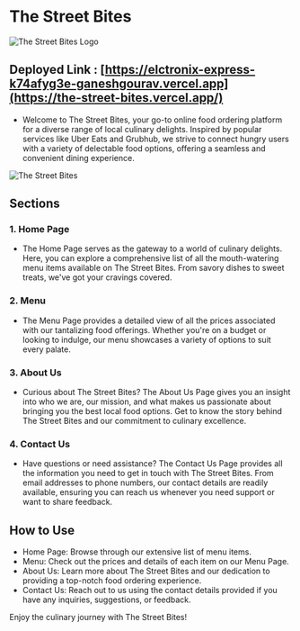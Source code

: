 # The Street Bites

![The Street Bites Logo](https://github.com/gauravraj2601/The_Street_Bites/assets/123883332/a9f34db6-5478-4099-9f5e-2bbbd8a66c78)
## Deployed Link : [https://elctronix-express-k74afyg3e-ganeshgourav.vercel.app](https://the-street-bites.vercel.app/)
- Welcome to The Street Bites, your go-to online food ordering platform for a diverse range of local culinary delights. Inspired by popular services like Uber Eats and Grubhub, we strive to connect hungry users with a variety of delectable food options, offering a seamless and convenient dining experience.

![The Street Bites](https://github.com/gauravraj2601/ruthless-store-61/assets/123883332/1a0f372d-da62-41b4-847f-24d0d9c9b83e)
## Sections
### 1. Home Page
- The Home Page serves as the gateway to a world of culinary delights. Here, you can explore a comprehensive list of all the mouth-watering menu items available on The Street Bites. From savory dishes to sweet treats, we've got your cravings covered.

### 2. Menu
- The Menu Page provides a detailed view of all the prices associated with our tantalizing food offerings. Whether you're on a budget or looking to indulge, our menu showcases a variety of options to suit every palate.

### 3. About Us
- Curious about The Street Bites? The About Us Page gives you an insight into who we are, our mission, and what makes us passionate about bringing you the best local food options. Get to know the story behind The Street Bites and our commitment to culinary excellence.

### 4. Contact Us
- Have questions or need assistance? The Contact Us Page provides all the information you need to get in touch with The Street Bites. From email addresses to phone numbers, our contact details are readily available, ensuring you can reach us whenever you need support or want to share feedback.

## How to Use
- Home Page: Browse through our extensive list of menu items.
- Menu: Check out the prices and details of each item on our Menu Page.
- About Us: Learn more about The Street Bites and our dedication to providing a top-notch food ordering experience.
- Contact Us: Reach out to us using the contact details provided if you have any inquiries, suggestions, or feedback.
  
Enjoy the culinary journey with The Street Bites!
